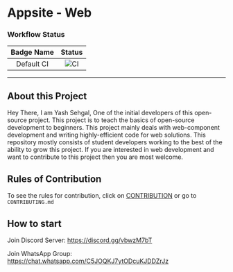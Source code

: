 # Appsite - Web

### Workflow Status
Badge Name | Status
:--------------:|:-----------:
Default CI | ![CI](https://github.com/yashsehgal/appsite-web/workflows/CI/badge.svg?branch=master)

_________________________________


## About this Project

Hey There, I am Yash Sehgal, One of the initial developers of this open-source project. This project is to teach the basics of open-source development to beginners.
This project mainly deals with web-component development and writing highly-efficient code for web solutions. This repository mostly consists of student developers working to the best of the ability to grow this project. If you are interested in web development and want to contribute to this project then you are most welcome.

## Rules of Contribution

To see the rules for contribution, click on [CONTRIBUTION](https://github.com/yashsehgal/appsite-web/blob/master/CONTRIBUTING.md) or go to ```CONTRIBUTING.md```

## How to start

Join Discord Server:  https://discord.gg/vbwzM7bT

Join WhatsApp Group:  https://chat.whatsapp.com/C5JOQKJ7ytODcuKJDDZrJz
